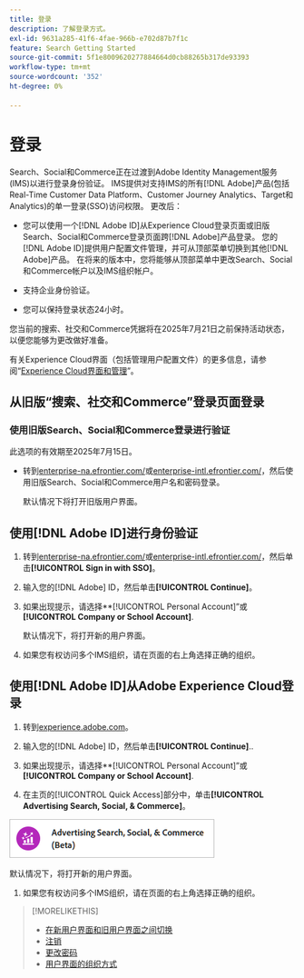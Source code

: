 ```yaml
---
title: 登录
description: 了解登录方式。
exl-id: 9631a285-41f6-4fae-966b-e702d87b7f1c
feature: Search Getting Started
source-git-commit: 5f1e8009620277884664d0cb88265b317de93393
workflow-type: tm+mt
source-wordcount: '352'
ht-degree: 0%

---
```


# 登录

Search、Social和Commerce正在过渡到Adobe Identity Management服务(IMS)以进行登录身份验证。 IMS提供对支持IMS的所有[!DNL Adobe]产品(包括Real-Time Customer Data Platform、Customer Journey Analytics、Target和Analytics)的单一登录(SSO)访问权限。 更改后：

* 您可以使用一个[!DNL Adobe ID]从Experience Cloud登录页面或旧版Search、Social和Commerce登录页面跨[!DNL Adobe]产品登录。 您的[!DNL Adobe ID]提供用户配置文件管理，并可从顶部菜单切换到其他[!DNL Adobe]产品。 在将来的版本中，您将能够从顶部菜单中更改Search、Social和Commerce帐户以及IMS组织帐户。

* 支持企业身份验证。

* 您可以保持登录状态24小时。

您当前的搜索、社交和Commerce凭据将在2025年7月21日之前保持活动状态，以便您能够为更改做好准备。

有关Experience Cloud界面（包括管理用户配置文件）的更多信息，请参阅“[Experience Cloud界面和管理](https://experienceleague.adobe.com/en/docs/core-services/interface/experience-cloud)”。

## 从旧版“搜索、社交和Commerce”登录页面登录

### 使用旧版Search、Social和Commerce登录进行验证

此选项的有效期至2025年7月15日。

* 转到[enterprise-na.efrontier.com/](https://enterprise-na.efrontier.com/)或[enterprise-intl.efrontier.com/](https://enterprise-intl.efrontier.com/)，然后使用旧版Search、Social和Commerce用户名和密码登录。

  默认情况下将打开旧版用户界面。

## 使用[!DNL Adobe ID]进行身份验证

1. 转到[enterprise-na.efrontier.com/](https://enterprise-na.efrontier.com/)或[enterprise-intl.efrontier.com/](https://enterprise-intl.efrontier.com/)，然后单击&#x200B;**[!UICONTROL Sign in with SSO]**。

1. 输入您的[!DNL Adobe] ID，然后单击&#x200B;**[!UICONTROL Continue]**。

1. 如果出现提示，请选择**[!UICONTROL Personal Account]”或&#x200B;**[!UICONTROL Company or School Account]**.<!-- Will it necessarily be "Company or School Account?" -->

   默认情况下，将打开新的用户界面。

1. 如果您有权访问多个IMS组织，请在页面的右上角选择正确的组织。

## 使用[!DNL Adobe ID]从Adobe Experience Cloud登录

<!-- Later, give them the new direct URL(s) to our UI so they don't have to select the product. -->

1. 转到[experience.adobe.com](https://experience.adobe.com)。

1. 输入您的[!DNL Adobe] ID，然后单击&#x200B;**[!UICONTROL Continue]**..

1. 如果出现提示，请选择**[!UICONTROL Personal Account]”或&#x200B;**[!UICONTROL Company or School Account]**.<!-- Will it necessarily be "Company or School Account?" -->

1. 在主页的[!UICONTROL Quick Access]部分中，单击&#x200B;**[!UICONTROL Advertising Search, Social, & Commerce]**。

![Advertising Search， Social， &amp; Commerce)](/help/search-social-commerce/assets/search-social-commerce-logo.png "Advertising Search， Social， &amp; Commerce)")

默认情况下，将打开新的用户界面。

1. 如果您有权访问多个IMS组织，请在页面的右上角选择正确的组织。

>[!MORELIKETHIS]
>
>* [在新用户界面和旧用户界面之间切换](ui-switch.md)
>* [注销](sign-out.md)
>* [更改密码](/help/search-social-commerce/tools/password-change.md)
>* [用户界面的组织方式](user-interface.md)
